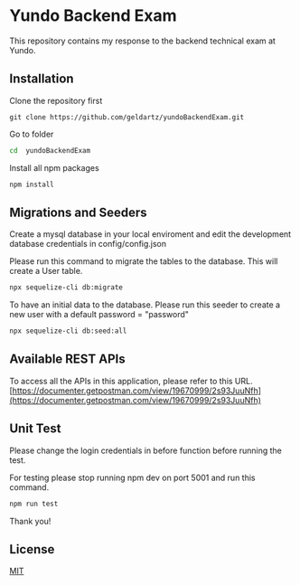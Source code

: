# Yundo Backend Exam
This repository contains my response to the backend technical exam at Yundo.


## Installation

Clone the repository first

```git
git clone https://github.com/geldartz/yundoBackendExam.git 
```

Go to folder

```bash
cd  yundoBackendExam
```

Install all npm packages

```bash
npm install
```

## Migrations and Seeders

Create a mysql database in your local enviroment and edit the development database credentials in config/config.json

Please run this command to migrate the tables to the database.
This will create a User table.
```bash
npx sequelize-cli db:migrate
```

To have an initial data to the database. Please run this seeder to create a new user with a default password = "password"
```bash
npx sequelize-cli db:seed:all
```

## Available REST APIs

To access all the APIs in this application, please refer to this URL.
[https://documenter.getpostman.com/view/19670999/2s93JuuNfh](https://documenter.getpostman.com/view/19670999/2s93JuuNfh)

## Unit Test

Please change the login credentials in before function before running the test.

For testing please stop running npm dev on port 5001 and run this command.
```bash
npm run test
```

Thank you!

## License

[MIT](https://choosealicense.com/licenses/mit/)
